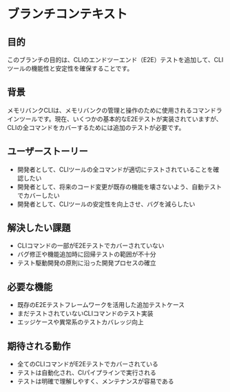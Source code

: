 # ブランチコンテキスト

## 目的
このブランチの目的は、CLIのエンドツーエンド（E2E）テストを追加して、CLIツールの機能性と安定性を確保することです。

## 背景
メモリバンクCLIは、メモリバンクの管理と操作のために使用されるコマンドラインツールです。現在、いくつかの基本的なE2Eテストが実装されていますが、CLIの全コマンドをカバーするためには追加のテストが必要です。

## ユーザーストーリー
- 開発者として、CLIツールの全コマンドが適切にテストされていることを確認したい
- 開発者として、将来のコード変更が既存の機能を壊さないよう、自動テストでカバーしたい
- 開発者として、CLIツールの安定性を向上させ、バグを減らしたい

## 解決したい課題
- CLIコマンドの一部がE2Eテストでカバーされていない
- バグ修正や機能追加時に回帰テストの範囲が不十分
- テスト駆動開発の原則に沿った開発プロセスの確立

## 必要な機能
- 既存のE2Eテストフレームワークを活用した追加テストケース
- まだテストされていないCLIコマンドのテスト実装
- エッジケースや異常系のテストカバレッジ向上

## 期待される動作
- 全てのCLIコマンドがE2Eテストでカバーされている
- テストは自動化され、CIパイプラインで実行される
- テストは明確で理解しやすく、メンテナンスが容易である
